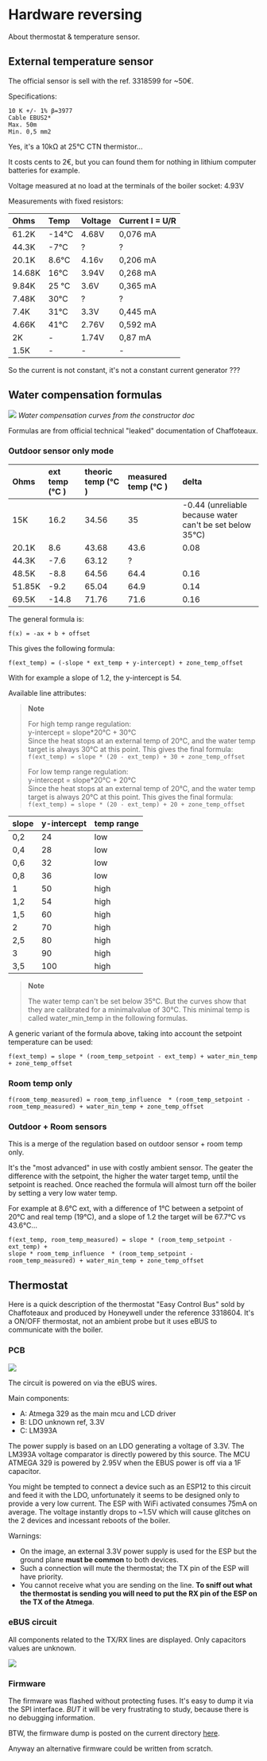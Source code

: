 # Hardware reversing

About thermostat & temperature sensor.

## External temperature sensor

The official sensor is sell with the ref. 3318599 for ~50€.

Specifications:

    10 K +/- 1% β=3977
    Cable EBUS2*
    Max. 50m
    Min. 0,5 mm2

Yes, it's a 10kΩ at 25°C CTN thermistor...

It costs cents to 2€, but you can found them for nothing in lithium computer batteries for example.


Voltage measured at no load at the terminals of the boiler socket: 4.93V

Measurements with fixed resistors:

 Ohms  | Temp   | Voltage   | Current I = U/R
| :--- | :---   | :---      | :---
61.2K  | -14°C  | 4.68V     | 0,076 mA
44.3K  | -7°C   | ?         | ?
20.1K  | 8.6°C  | 4.16v     | 0,206 mA
14.68K | 16°C   | 3.94V     | 0,268 mA
9.84K  | 25 °C  | 3.6V      | 0,365 mA
7.48K  | 30°C   | ?         | ?
7.4K   | 31°C   | 3.3V      | 0,445 mA
4.66K  | 41°C   | 2.76V     | 0,592 mA
2K     | -      | 1.74V     | 0,87  mA
1.5K   | -      | -         | -

So the current is not constant, it's not a constant current generator ???

## Water compensation formulas

![](./water_compensation.png)
*Water compensation curves from the constructor doc*

Formulas are from official technical "leaked" documentation of Chaffoteaux.

### Outdoor sensor only mode

Ohms | ext temp (°C )| theoric temp (°C )| measured temp (°C ) | delta
:--- | :--- | :--- | :--- | :---
|15K    | 16.2  | 34.56 | 35   | -0.44 (unreliable because water can't be set below 35°C)
|20.1K  | 8.6   | 43.68 | 43.6 | 0.08
|44.3K  | -7.6  | 63.12 | ?    |
|48.5K  | -8.8  | 64.56 | 64.4 | 0.16
|51.85K | -9.2  | 65.04 | 64.9 | 0.14
|69.5K  | -14.8 | 71.76 | 71.6 | 0.16

The general formula is:

`f(x) = -ax + b + offset`

This gives the following formula:

`f(ext_temp) = (-slope * ext_temp + y-intercept) + zone_temp_offset`

With for example a slope of 1.2, the y-intercept is 54.

Available line attributes:

> **Note**
>
> For high temp range regulation:<br>
> y-intercept = slope*20°C + 30°C<br>
> Since the heat stops at an external temp of 20°C, and the water temp target is always 30°C at this point.
> This gives the final formula:<br>
> `f(ext_temp) = slope * (20 - ext_temp) + 30 + zone_temp_offset`
>
> For low temp range regulation:<br>
> y-intercept = slope*20°C + 20°C<br>
> Since the heat stops at an external temp of 20°C, and the water temp target is always 20°C at this point.
> This gives the final formula:<br>
> `f(ext_temp) = slope * (20 - ext_temp) + 20 + zone_temp_offset`

slope | y-intercept | temp range
:--- | :--- | :---
0,2 | 24    | low
0,4 | 28    | low
0,6 | 32    | low
0,8 | 36    | low
1   | 50    | high
1,2 | 54    | high
1,5 | 60    | high
2   | 70    | high
2,5 | 80    | high
3   | 90    | high
3,5 | 100   | high

> **Note**
>
> The water temp can't be set below 35°C. But the curves show that they are calibrated for
> a minimalvalue of 30°C. This minimal temp is called water_min_temp in the following formulas.

A generic variant of the formula above, taking into account the setpoint temperature can be used:

`f(ext_temp) = slope * (room_temp_setpoint - ext_temp) + water_min_temp + zone_temp_offset`

### Room temp only

`f(room_temp_measured) = room_temp_influence  * (room_temp_setpoint - room_temp_measured) + water_min_temp + zone_temp_offset`

### Outdoor + Room sensors

This is a merge of the regulation based on outdoor sensor + room temp only.

It's the "most advanced" in use with costly ambient sensor. The geater the difference with the setpoint,
the higher the water target temp, until the setpoint is reached.
Once reached the formula will almost turn off the boiler by setting a very low water temp.

For example at 8.6°C ext, with a difference of 1°C between a setpoint of 20°C and real temp (19°C),
and a slope of 1.2 the target will be 67.7°C vs 43.6°C...

```
f(ext_temp, room_temp_measured) = slope * (room_temp_setpoint - ext_temp) +
slope * room_temp_influence  * (room_temp_setpoint - room_temp_measured) + water_min_temp + zone_temp_offset
```

## Thermostat

Here is a quick description of the thermostat "Easy Control Bus" sold by Chaffoteaux and
produced by Honeywell under the reference 3318604.
It's a ON/OFF thermostat, not an ambient probe but it uses eBUS to communicate with the boiler.

### PCB

![](Honeywell_small.webp)

The circuit is powered on via the eBUS wires.

Main components:

- A: Atmega 329 as the main mcu and LCD driver
- B: LDO unknown ref, 3.3V
- C: LM393A

The power supply is based on an LDO generating a voltage of 3.3V.
The LM393A voltage comparator is directly powered by this source.
The MCU ATMEGA 329 is powered by 2.95V when the EBUS power is off via a 1F capacitor.

You might be tempted to connect a device such as an ESP12 to this circuit and feed it
with the LDO, unfortunately it seems to be designed only to provide a very low current.
The ESP with WiFi activated consumes 75mA on average.
The voltage instantly drops to ~1.5V which will cause glitches on the 2 devices
and incessant reboots of the boiler.

Warnings:

- On the image, an external 3.3V power supply is used for the ESP but the ground plane
**must be common** to both devices.
- Such a connection will mute the thermostat; the TX pin of the ESP will have priority.
- You cannot receive what you are sending on the line. **To sniff out what the thermostat
is sending you will need to put the RX pin of the ESP on the TX of the Atmega**.

### eBUS circuit

All components related to the TX/RX lines are displayed.
Only capacitors values are unknown.

![](Honeywell_reversing_Easy_Control_Bus.svg)


### Firmware

The firmware was flashed without protecting fuses. It's easy to dump it via the SPI interface.
*BUT* it will be very frustrating to study, because there is no debugging information.

BTW, the firmware dump is posted on the current directory [here](./flash+eeprom.bin.tar.gz).

Anyway an alternative firmware could be written from scratch.
